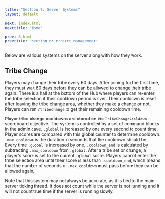 ```yaml
---
title: "Section 7: Server Systems"
layout: default

next: index.html
nexttitle: "Home"

prev: 6.html
prevtitle: "Section 6: Project Management"
---
```


Below are various systems on the server along with how they work.

## Tribe Change

Players may change their tribe every 60 days. After joining for the first time, they must wait 60 days before they can be allowed to change their tribe again. There is a hall at the bottom of the Hub where players can re-enter the tribe selection if their cooldown period is over. Their cooldown is reset after leaving the tribe change area, whether they make a change or not. Players can run `/tribechange` to get their remaining cooldown time.

Player tribe change cooldowns are stored on the `TribeChangeCooldown` scoreboard objective. The system is controlled by a set of command blocks in the admin cave. `.global` is increased by one every second to count time. Player scores are compared with this global counter to determine cooldown. `.max_cooldown` is the duration in seconds that the cooldown should be. Every time `.global` is increased by one, `.cooldown_end` is calculated by subtracting `.max_cooldown` from `.global`. After a tribe set or change, a player's score is set to the current `.global` score. Players cannot enter the tribe selection area until their score is less than `.cooldown_end`, which means that the number of seconds of `.max_cooldown` must pass before they can be allowed again.

Note that this system may not always be accurate, as it is tied to the main server ticking thread. It does not count while the server is not running and it will not count true time if the server is running slowly.